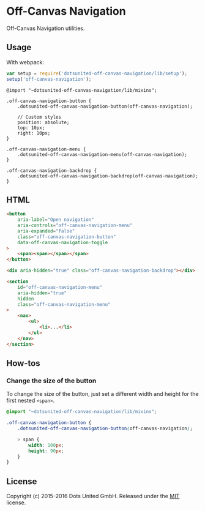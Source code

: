 Off-Canvas Navigation
=====================

Off-Canvas Navigation utilities.

Usage
-----

With webpack:

```javascript
var setup = require('dotsunited-off-canvas-navigation/lib/setup');
setup('off-canvas-navigation');
```

```less
@import "~dotsunited-off-canvas-navigation/lib/mixins";

.off-canvas-navigation-button {
    .dotsunited-off-canvas-navigation-button(off-canvas-navigation);
    
    // Custom styles
    position: absolute;
    top: 10px;
    right: 10px;
}

.off-canvas-navigation-menu {
    .dotsunited-off-canvas-navigation-menu(off-canvas-navigation);
}

.off-canvas-navigation-backdrop {
    .dotsunited-off-canvas-navigation-backdrop(off-canvas-navigation);
}
```

HTML
-----

```html
<button
    aria-label="Open navigation"
    aria-controls="off-canvas-navigation-menu"
    aria-expanded="false"
    class="off-canvas-navigation-button"
    data-off-canvas-navigation-toggle
>
    <span><span></span></span>
</button>

<div aria-hidden="true" class="off-canvas-navigation-backdrop"></div>

<section
    id="off-canvas-navigation-menu"
    aria-hidden="true"
    hidden
    class="off-canvas-navigation-menu"
>
    <nav>
        <ul>
            <li>...</li>
        </ul>
    </nav>
</section>
```

How-tos
-------

### Change the size of the button

To change the size of the button, just set a different width and height for the
first nested `<span>`.

```css
@import "~dotsunited-off-canvas-navigation/lib/mixins";

.off-canvas-navigation-button {
    .dotsunited-off-canvas-navigation-button(off-canvas-navigation);

    > span {
        width: 100px;
        height: 90px;
    }
}
```

License
-------

Copyright (c) 2015-2016 Dots United GmbH.
Released under the [MIT](LICENSE?raw=1) license.
